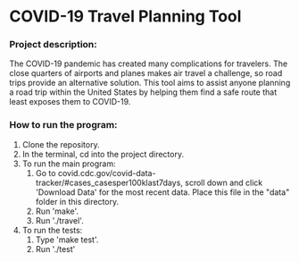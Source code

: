 # COVID-19 Travel Planning Tool

### Project description:
The COVID-19 pandemic has created many complications for travelers. The close quarters of airports and planes makes air travel a challenge, so road trips provide an alternative solution. This tool aims to assist anyone planning a road trip within the United States by helping them find  a safe route that least exposes them to COVID-19. 

### How to run the program:
1. Clone the repository.
2. In the terminal, cd into the project directory. 
3. To run the main program:
    1. Go to covid.cdc.gov/covid-data-tracker/#cases_casesper100klast7days,
    scroll down and click 'Download Data' for the most recent data. Place
    this file in the "data" folder in this directory.
    2. Run 'make'.
    3. Run './travel'.
4. To run the tests:
    1. Type 'make test'.
    2. Run './test'

